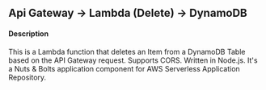
## Api Gateway -> Lambda (Delete) -> DynamoDB

#### Description
This is a Lambda function that deletes an Item from a DynamoDB Table based on the API Gateway request. Supports CORS. Written in Node.js. It's a Nuts & Bolts application component for AWS Serverless Application Repository.
